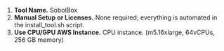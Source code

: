1. **Tool Name.** SobolBox
2. **Manual Setup or Licenses.** None required; everything is automated in the install_tool.sh script.
3. **Use CPU/GPU AWS Instance.** CPU instance. (m5.16xlarge, 64vCPUs, 256 GB memory)
